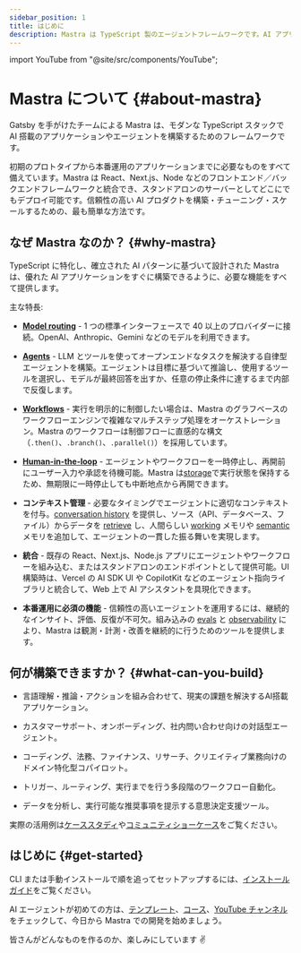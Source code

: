 ```yaml
---
sidebar_position: 1
title: はじめに
description: Mastra は TypeScript 製のエージェントフレームワークです。AI アプリケーションや機能をすばやく構築するのに役立ちます。ワークフロー、エージェント、RAG、インテグレーション、同期、評価といった必要なプリミティブを一式提供します。
---
```


import YouTube from "@site/src/components/YouTube";

# Mastra について \{#about-mastra\}

Gatsby を手がけたチームによる Mastra は、モダンな TypeScript スタックで AI 搭載のアプリケーションやエージェントを構築するためのフレームワークです。

初期のプロトタイプから本番運用のアプリケーションまでに必要なものをすべて備えています。Mastra は React、Next.js、Node などのフロントエンド／バックエンドフレームワークと統合でき、スタンドアロンのサーバーとしてどこにでもデプロイ可能です。信頼性の高い AI プロダクトを構築・チューニング・スケールするための、最も簡単な方法です。

<YouTube id="8o_Ejbcw5s8" />

## なぜ Mastra なのか？ \{#why-mastra\}

TypeScript に特化し、確立された AI パターンに基づいて設計された Mastra は、優れた AI アプリケーションをすぐに構築できるように、必要な機能をすべて提供します。

主な特長:

* [**Model routing**](/docs/models) - 1 つの標準インターフェースで 40 以上のプロバイダーに接続。OpenAI、Anthropic、Gemini などのモデルを利用できます。

* [**Agents**](/docs/agents/overview) - LLM とツールを使ってオープンエンドなタスクを解決する自律型エージェントを構築。エージェントは目標に基づいて推論し、使用するツールを選択し、モデルが最終回答を出すか、任意の停止条件に達するまで内部で反復します。

* [**Workflows**](/docs/workflows/overview) - 実行を明示的に制御したい場合は、Mastra のグラフベースのワークフローエンジンで複雑なマルチステップ処理をオーケストレーション。Mastra のワークフローは制御フローに直感的な構文（`.then()`、`.branch()`、`.parallel()`）を採用しています。

* [**Human-in-the-loop**](/docs/workflows/suspend-and-resume) - エージェントやワークフローを一時停止し、再開前にユーザー入力や承認を待機可能。Mastra は[storage](/docs/server-db/storage)で実行状態を保持するため、無期限に一時停止しても中断地点から再開できます。

* **コンテキスト管理** - 必要なタイミングでエージェントに適切なコンテキストを付与。[conversation history](/docs/memory/conversation-history) を提供し、ソース（API、データベース、ファイル）からデータを [retrieve](/docs/rag/overview) し、人間らしい [working](/docs/memory/working-memory) メモリや [semantic](/docs/memory/semantic-recall) メモリを追加して、エージェントの一貫した振る舞いを実現します。

* **統合** - 既存の React、Next.js、Node.js アプリにエージェントやワークフローを組み込む、またはスタンドアロンのエンドポイントとして提供可能。UI 構築時は、Vercel の AI SDK UI や CopilotKit などのエージェント指向ライブラリと統合して、Web 上で AI アシスタントを具現化できます。

* **本番運用に必須の機能** - 信頼性の高いエージェントを運用するには、継続的なインサイト、評価、反復が不可欠。組み込みの [evals](/docs/scorers/evals/overview) と [observability](/docs/observability/overview) により、Mastra は観測・計測・改善を継続的に行うためのツールを提供します。

## 何が構築できますか？ \{#what-can-you-build\}

* 言語理解・推論・アクションを組み合わせて、現実の課題を解決するAI搭載アプリケーション。

* カスタマーサポート、オンボーディング、社内問い合わせ向けの対話型エージェント。

* コーディング、法務、ファイナンス、リサーチ、クリエイティブ業務向けのドメイン特化型コパイロット。

* トリガー、ルーティング、実行までを行う多段階のワークフロー自動化。

* データを分析し、実行可能な推奨事項を提示する意思決定支援ツール。

実際の活用例は[ケーススタディ](https://mastra.ai/blog/category/case-studies)や[コミュニティショーケース](/showcase)をご覧ください。

## はじめに \{#get-started\}

CLI または手動インストールで順を追ってセットアップするには、[インストールガイド](/docs/getting-started/installation)をご覧ください。

AI エージェントが初めての方は、[テンプレート](/docs/getting-started/templates)、[コース](https://mastra.ai/course)、[YouTube チャンネル](https://youtube.com/@mastra-ai)をチェックして、今日から Mastra での開発を始めましょう。

皆さんがどんなものを作るのか、楽しみにしています ✌️